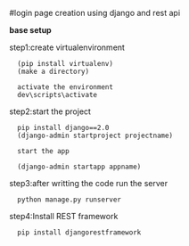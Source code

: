 #login page creation using django and rest api

****base setup****

step1:create virtualenvironment

      (pip install virtualenv)
      (make a directory)

      activate the environment
      dev\scripts\activate

step2:start the project
      
      pip install django==2.0
      (django-admin startproject projectname)

      start the app
      
      (django-admin startapp appname)

step3:after writting the code run the server

      python manage.py runserver

 step4:Install REST framework

      pip install djangorestframework

